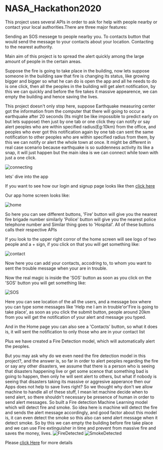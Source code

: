 # NASA_Hackathon2020
This project uses several APIs in order to ask for help with people nearby or contact your local authorities.There are three major features:

Sending an SOS messege to people nearby you.
To contacts button that would send the message to your contacts about your location.
Contacting to the nearest authority.

Main aim of this project is to spread the alert quickly among the large amount of people in the certain areas.

Suppose the fire is going to take place in the building, now lets suppose someone in the building saw that fire is changing its status, like growing bigger and bigger so what he can do is open the app and all he needs to do is one click, then all the peoples in the building will get alert notification, by this we can quickly and before the fire takes it massive appearence, we can empty the building and hence saving the lives.

This project doesn't only stop here, suppose Earthquake measuring center got the information from the computer that there will going to occur a earthquake after 20 seconds (Its might be like impossible to predict early on but lets suppose) then just by one tab or one click they can notify or say alert peoples who are within specified radius(Eg:10km) from the office, and peoples who ever got this notification again by one tab can sent the same notification to other peoples who are within specified radius from them, by this we can notify or alert the whole town at once. It might be different in real case scenario because earthquake is so suddenness activity its like a snap, it will just happen but the main idea is we can connect while town with just a one click.

![connecting](Images/connect.jpg)

lets' dive into the app

If you want to see how our login and signup page looks like then [click here](https://github.com/ashish807/NASA_Hackathon2020/tree/main/Images)

Our app home screen looks like:

![home](Images/home.jpeg)

So here you can see different buttons, 'Fire' button will give you the nearest fire brigade number similarly 'Police' button will give you the nearest police telephone number and Similar thing goes to 'Hospital'. All of these buttons calls their respective APIs

If you look to the upper right corror of the home screen will see logo of two people and a + sign, if you click on that you will get something like:

![contact](Images/contact.jpeg)

Now here you can add your contacts, accodring to, to whom you want to sent the trouble message when your are in trouble.

Now the real magic is inside the 'SOS' button as soon as you click on the 'SOS' button you will get something like:

![SOS](Images/SOS.jpeg)

Here you can see location of the all the users, and a message box where you can type some messages like 'Help me I am in trouble'or'Fire is going to take place', as soon as you click the submit button, people around 20km from you will get the notification of your alert and message you typed.

And in the Home page you can also see a 'Contacts' button, so what it does is, it will sent the notification to  only those who are in your contact list

Plus we have created a Fire Detection model, which will automatically alert the peoples.

But you may ask why do we even need the fire detection model in this project?, and the answer is, so far in order to alert peoples regarding the fire or say any other disasters, we assume that there is a person who is seeing that disasters happening live or get some scence that something bad is going to happen, then only he will sent alert to others,
but what if nobody is seeing that disasters taking its massive or aggresive apperance then our Apps does not help to save lives right? So we thought why don't we allow machine to handle all of these stuff, I mean let machine decide when to send alert, so there shouldn't necessary be presence of human in order to send alert messages. So built a Fire detection Machine Learning model which will detect fire and smoke. So idea here is machine will detect the fire and sends the alert message accordingly, and good factor about this model is, it can even detect the smoke so this also can send alert message when it detect smoke. So by this we can empty the building before fire take place and we can use 
Fire extinguisher in time and prevent from massive fire and saves the money, lives.
![FireDetected](Images/fire.png)
![SmokeDetected](Images/smoke.png)

Please [click Here](https://www.youtube.com/watch?v=LYBaioS2f00&feature=youtu.be&ab_channel=TowardsAI) for more details
